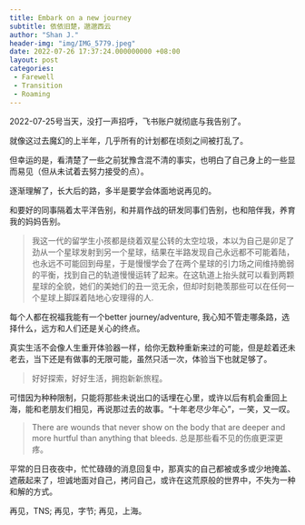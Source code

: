 ```yaml
---
title: Embark on a new journey
subtitle: 依依旧楚，邈邈西云
author: "Shan J."
header-img: "img/IMG_5779.jpeg"
date: 2022-07-26 17:37:24.000000000 +08:00
layout: post
categories:
 - Farewell
 - Transition
 - Roaming
---
```


2022-07-25号当天，没打一声招呼，飞书账户就彻底与我告别了。

就像这过去魔幻的上半年，几乎所有的计划都在顷刻之间被打乱了。

但幸运的是，看清楚了一些之前犹豫含混不清的事实，也明白了自己身上的一些显而易见（但从未试着去努力接受的点）。

逐渐理解了，长大后的路，多半是要学会体面地说再见的。

和要好的同事隔着太平洋告别，和并肩作战的研发同事们告别，也和陪伴我，养育我的妈妈告别。

> 我这一代的留学生小孩都是绕着双星公转的太空垃圾，本以为自己是卯足了劲从一个星球发射到另一个星球，结果在半路发现自己永远都不可能着陆，也永远不可能回到母星，于是慢慢学会了在两个星球的引力场之间维持脆弱的平衡，找到自己的轨道慢慢运转了起来。在这轨道上抬头就可以看到两颗星球的全貌，她们的美她们的丑一览无余，但却时刻艳羡那些可以在任何一个星球上脚踩着陆地心安理得的人.

每个人都在祝福我能有一个better journey/adventure, 我心知不管走哪条路，选择什么，远方和人们还是关心的终点。

真实生活不会像人生重开体验器一样，给你无数种重新来过的可能，但是趁着还未老去，当下还是有做事的无限可能，虽然只活一次，体验当下也就足够了。

> 好好探索，好好生活，拥抱新新旅程。

可惜因为种种限制，只能将那些未说出口的话埋在心里，或许以后有机会重回上海，能和老朋友们相见，再说那过去的故事。“十年老尽少年心”，一笑，又一叹。

> There are wounds that never show on the body that are deeper and more hurtful than anything that bleeds.
总是那些看不见的伤痕更深更疼。

平常的日日夜夜中，忙忙碌碌的消息回复中，那真实的自己都被或多或少地掩盖、遮蔽起来了，坦诚地面对自己，拷问自己，或许在这荒原般的世界中，不失为一种和解的方式。

再见，TNS; 再见，字节; 再见，上海。
